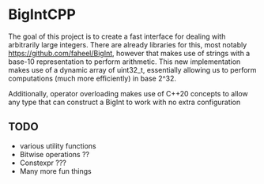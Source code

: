 # BigIntCPP
The goal of this project is to create a fast interface for dealing with arbitrarily large integers. There are already libraries for this, most notably https://github.com/faheel/BigInt, however that makes use of strings with a base-10 representation to perform arithmetic.
This new implementation makes use of a dynamic array of uint32_t, essentially allowing us to perform computations (much more efficiently) in base 2^32.

Additionally, operator overloading makes use of C++20 concepts to allow any type that can construct a BigInt to work with no extra configuration

## TODO
* various utility functions
* Bitwise operations ??
* Constexpr ???
* Many more fun things

